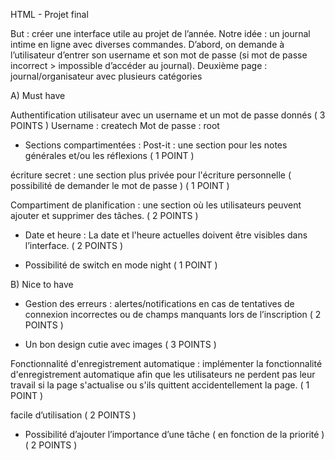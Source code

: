 HTML - Projet final

But : créer une interface utile au projet de l’année.
Notre idée : un journal intime en ligne avec diverses commandes. D’abord, on demande à l’utilisateur d’entrer son username et son mot de passe (si mot de passe incorrect > impossible d’accéder au journal). Deuxième page : journal/organisateur avec plusieurs catégories


A) Must have 

Authentification utilisateur avec un username et un mot de passe donnés ( 3 POINTS )
Username : createch
Mot de passe : root

- Sections compartimentées :
Post-it : une section pour les notes générales et/ou les réflexions ( 1 POINT ) 

écriture secret : une section plus privée pour l'écriture personnelle ( possibilité de demander le mot de passe ) ( 1 POINT )

Compartiment de planification : une section où les utilisateurs peuvent ajouter et supprimer des tâches. ( 2 POINTS )

- Date et heure :
La date et l'heure actuelles doivent être visibles dans l’interface. ( 2 POINTS )

- Possibilité de switch en mode night ( 1 POINT )


B) Nice to have

- Gestion des erreurs : alertes/notifications en cas de tentatives de connexion incorrectes ou de champs manquants lors de l’inscription ( 2 POINTS )

- Un bon design cutie avec images ( 3 POINTS ) 

Fonctionnalité d'enregistrement automatique : implémenter la fonctionnalité d'enregistrement automatique afin que les utilisateurs ne perdent pas leur travail si la page s'actualise ou s'ils quittent accidentellement la page. ( 1 POINT )

facile d’utilisation ( 2 POINTS ) 

- Possibilité d’ajouter l’importance d’une tâche ( en fonction de la priorité ) ( 2 POINTS )
